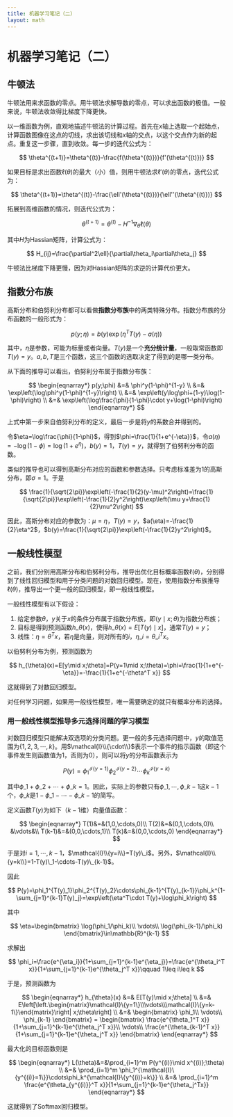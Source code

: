 ```yaml
---
title: 机器学习笔记（二）
layout: math
---
```


# 机器学习笔记（二）

## 牛顿法

牛顿法用来求函数的零点。用牛顿法求解导数的零点，可以求出函数的极值。一般来说，牛顿法收敛得比梯度下降更快。

以一维函数为例，直观地描述牛顿法的计算过程。首先在$x$轴上选取一个起始点，计算函数图像在这点的切线，求出该切线和$x$轴的交点，以这个交点作为新的起点。重复这一步骤，直到收敛。每一步的迭代公式为：

$$
\theta^{(t+1)}=\theta^{(t)}-\frac{f(\theta^{(t)})}{f'(\theta^{(t)})}
$$

如果目标是求出函数$\ell(\theta)$的最大（小）值，则用牛顿法求$\ell'(\theta)$的零点，迭代公式为：

$$
\theta^{(t+1)}=\theta^{(t)}-\frac{\ell'(\theta^{(t)})}{\ell''(\theta^{(t)})}
$$

拓展到高维函数的情况，则迭代公式为：

$$
\theta^{(t+1)}=\theta^{(t)}-H^{-1}\nabla_{\theta}\ell(\theta)
$$

其中$H$为Hassian矩阵，计算公式为：

$$
H_{ij}=\frac{\partial^2\ell}{\partial\theta_i\partial\theta_j}
$$

牛顿法比梯度下降更慢，因为对Hassian矩阵的求逆的计算代价更大。

## 指数分布族

高斯分布和伯努利分布都可以看做**指数分布族**中的两类特殊分布。指数分布族的分布函数的一般形式为：

$$
p(y;\eta)=b(y)\exp\left(\eta^T T(y)-a(\eta)\right)
$$

其中，$\eta$是参数，可能为标量或者向量。$T(y)$是一个**充分统计量**，一般取常函数即$T(y)=y$。$a,b,T$是三个函数，这三个函数的选取决定了得到的是哪一类分布。

从下面的推导可以看出，伯努利分布属于指数分布族：

$$
\begin{eqnarray*}
p(y;\phi) &=& \phi^y(1-\phi)^{1-y} \\
&=& \exp\left(\log\phi^y(1-\phi)^{1-y}\right) \\
&=& \exp\left(y\log\phi+(1-y)\log(1-\phi)\right) \\
&=& \exp\left(\log\frac{\phi}{1-\phi}\cdot y+\log(1-\phi)\right)
\end{eqnarray*}
$$

上式中第一步来自伯努利分布的定义，最后一步是将$y$的系数合并得到的。

令$\eta=\log\frac{\phi}{1-\phi}$，得到$\phi=\frac{1}{1+e^{-\eta}}$，令$a(\eta)=-\log(1-\phi)=\log(1+e^{\eta})$，$b(y)=1$，$T(y)=y$，就得到了伯努利分布的函数。

类似的推导也可以得到高斯分布对应的函数和参数选择。只考虑标准差为1的高斯分布，即$\sigma=1$。于是

$$
\frac{1}{\sqrt{2\pi}}\exp\left(-\frac{1}{2}(y-\mu)^2\right)=\frac{1}{\sqrt{2\pi}}\exp\left(-\frac{1}{2}y^2\right)\exp\left(\mu y+\frac{1}{2}\mu^2\right)
$$

因此，高斯分布对应的参数为：$\mu=\eta$，$T(y)=y$，$a(\eta)=-\frac{1}{2}\eta^2$，$b(y)=\frac{1}{\sqrt{2\pi}}\exp\left(-\frac{1}{2}y^2\right)$。

## 一般线性模型

之前，我们分别用高斯分布和伯努利分布，推导出优化目标概率函数$\ell(\theta)$，分别得到了线性回归模型和用于分类问题的对数回归模型。现在，使用指数分布族推导$\ell(\theta)$，推导出一个更一般的回归模型，即一般线性模型。

一般线性模型有以下假设：

1. 给定参数$\theta$，$y$关于$x$的条件分布属于指数分布族，即$(y\mid x;\theta)$为指数分布族；
2. 目标是得到预测函数$h\_{\theta}(x)$，使得$h\_{\theta}(x)=E[T(y)\mid x]$，通常$T(y)=y$；
3. 线性：$\eta=\theta^T x$，若$\eta$是向量，则对所有的$i$，$\eta\_i=\theta\_i^T x$。

以伯努利分布为例，预测函数为

$$
h_{\theta}(x)=E[y\mid x;\theta]=P(y=1\mid x;\theta)=\phi=\frac{1}{1+e^{-\eta}}=-\frac{1}{1+e^{-\theta^T x}}
$$

这就得到了对数回归模型。

对任何学习问题，如果用一般线性模型，唯一需要确定的就只有概率分布的选择。

### 用一般线性模型推导多元选择问题的学习模型

对数回归模型只能解决双选项的分类问题。更一般的多元选择问题中，$y$的取值范围为$\{1,2,3,\cdots,k\}$。用$\mathcal{I}\\{\cdot\\}$表示一个事件的指示函数（即这个事件发生则函数值为1，否则为0），则可以将$y$的分布函数表示为

$$
P(y)=\phi_1^{\mathcal{I}\{y=1\}}\phi_2^{\mathcal{I}\{y=2\}}\cdots\phi_k^{\mathcal{I}\{y=k\}}
$$

其中$\phi\_1+\phi\_2+\cdots+\phi\_k=1$。因此，实际上的参数只有$\phi\_1,\cdots,\phi\_{k-1}$这$k-1$个，$\phi\_k$是$1-\phi\_1-\cdots-\phi\_{k-1}$的简写。

定义函数$T(y)$为如下（$k-1$维）向量值函数：

$$
\begin{eqnarray*}
T(1)&=&(1,0,\cdots,0)\\
T(2)&=&(0,1,\cdots,0)\\
&\vdots&\\
T(k-1)&=&(0,0,\cdots,1)\\
T(k)&=&(0,0,\cdots,0)
\end{eqnarray*}
$$

于是对$i=1,\cdots,k-1$，$\mathcal{I}\\{y=i\\}=T(y)\_i$。另外，$\mathcal{I}\\{y=k\\}=1-T(y)\_1-\cdots-T(y)\_{k-1}$。

因此

$$
P(y)=\phi_1^{T(y)_1}\phi_2^{T(y)_2}\cdots\phi_{k-1}^{T(y)_{k-1}}\phi_k^{1-\sum_{j=1}^{k-1}T(y)_j}=\exp\left(\eta^T\cdot T(y)+\log\phi_k\right)
$$

其中

$$
\eta=\begin{bmatrix}
\log(\phi_1/\phi_k)\\
\vdots\\
\log(\phi_{k-1}/\phi_k)
\end{bmatrix}\in\mathbb{R}^{k-1}
$$

求解出

$$
\phi_i=\frac{e^{\eta_i}}{1+\sum_{j=1}^{k-1}e^{\eta_j}}=\frac{e^{\theta_i^T x}}{1+\sum_{j=1}^{k-1}e^{\theta_j^T x}}\qquad 1\leq i\leq k
$$

于是，预测函数为

$$
\begin{eqnarray*}
h_{\theta}(x) &=& E[T(y)\mid x;\theta] \\
&=& E\left[\left.\begin{matrix}\mathcal{I}\{y=1\}\\\vdots\\\mathcal{I}\{y=k-1\}\end{matrix}\right| x;\theta\right] \\
&=& \begin{bmatrix}
\phi_1\\
\vdots\\
\phi_{k-1}
\end{bmatrix} = \begin{bmatrix}
\frac{e^{\theta_1^T x}}{1+\sum_{j=1}^{k-1}e^{\theta_j^T x}}\\
\vdots\\
\frac{e^{\theta_{k-1}^T x}}{1+\sum_{j=1}^{k-1}e^{\theta_j^T x}}
\end{bmatrix}
\end{eqnarray*}
$$

最大化的目标函数则是

$$
\begin{eqnarray*}
L(\theta)&=&\prod_{i=1}^m P(y^{(i)}\mid x^{(i)};\theta) \\
&=& \prod_{i=1}^m \phi_1^{\mathcal{I}\{y^{(i)}=1\}}\cdots\phi_k^{\mathcal{I}\{y^{(i)}=k\}} \\
&=& \prod_{i=1}^m \frac{e^{\theta_{y^{(i)}}^T x}}{1+\sum_{j=1}^{k-1}e^{\theta_j^Tx}}
\end{eqnarray*}
$$

这就得到了Softmax回归模型。

